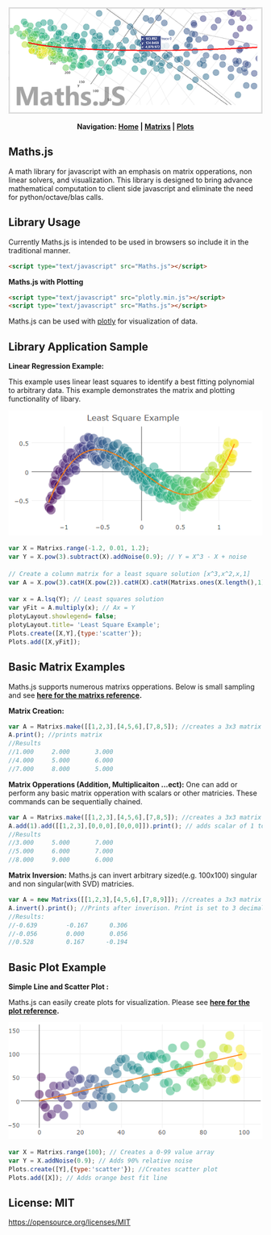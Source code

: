 <p align="center">
<img src ="https://raw.githubusercontent.com/NateZimmer/Maths.js/master/Images/BannerImage.png">
</p>
<p align="center"><strong> 
Navigation: <a href='READNE.md'>Home</a> | <a href='Matrixs.md'>Matrixs</a> | <a href='Plots.md'>Plots</a>
</strong>
</p>

## Maths.js
A math library for javascript with an emphasis on matrix opperations, non linear solvers, and visualization. This library is designed to bring advance mathematical computation to client side javascript and eliminate the need for python/octave/blas calls.  

## Library Usage
Currently Maths.js is intended to be used in browsers so include it in the traditional manner. 
```html
<script type="text/javascript" src="Maths.js"></script>
```
**Maths.js with Plotting**
```html
<script type="text/javascript" src="plotly.min.js"></script>
<script type="text/javascript" src="Maths.js"></script>
```
Maths.js can be used with [plotly](https://github.com/plotly/plotly.js) for visualization of data. 

## Library Application Sample 

**Linear Regression Example:**

This example uses linear least squares to identify a best fitting polynomial to arbitrary data. This example demonstrates the matrix and plotting functionality of libary. 

<p align="center">
<img src ="https://raw.githubusercontent.com/NateZimmer/Maths.js/master/Images/lsqPlot.png">
</p>


```js
var X = Matrixs.range(-1.2, 0.01, 1.2); 
var Y = X.pow(3).subtract(X).addNoise(0.9); // Y = X^3 - X + noise 

// Create a column matrix for a least square solution [x^3,x^2,x,1] 
var A = X.pow(3).catH(X.pow(2)).catH(X).catH(Matrixs.ones(X.length(),1)); 

var x = A.lsq(Y); // Least squares solution 
var yFit = A.multiply(x); // Ax = Y 
plotyLayout.showlegend= false;
plotyLayout.title= 'Least Square Example'; 
Plots.create([X,Y],{type:'scatter'}); 
Plots.add([X,yFit]);
```

## Basic Matrix Examples  
Maths.js supports numerous matrixs opperations. Below is small sampling and see <strong> [here for the matrixs reference](Matrixs.md). </strong> 

**Matrix Creation:** 
```js
var A = Matrixs.make([[1,2,3],[4,5,6],[7,8,5]); //creates a 3x3 matrix 
A.print(); //prints matrix 
//Results 
//1.000		2.000		3.000
//4.000		5.000		6.000
//7.000		8.000		5.000
```

**Matrix Opperations (Addition, Multiplicaiton ...ect):**
One can add or perform any basic matrix opperation with scalars or other matricies. These commands can be sequentially chained. 
```js
var A = Matrixs.make([[1,2,3],[4,5,6],[7,8,5]); //creates a 3x3 matrix 
A.add(1).add([[1,2,3],[0,0,0],[0,0,0]]).print(); // adds scalar of 1 to matrix, then adds a 3x3 matrix, then prints result.
//Results
//3.000		5.000		7.000
//5.000		6.000		7.000
//8.000		9.000		6.000
```

**Matrix Inversion:**
Maths.js can invert arbitrary sized(e.g. 100x100) singular and non singular(with SVD) matricies.
```js
var A = new Matrixs([[1,2,3],[4,5,6],[7,8,9]]); //creates a 3x3 matrix
A.invert().print(); //Prints after inverison. Print is set to 3 decimals 
//Results: 
//-0.639        -0.167		0.306
//-0.056        0.000		0.056
//0.528         0.167      -0.194
```
## Basic Plot Example  

**Simple Line and Scatter Plot :**

Maths.js can easily create plots for visualization. Please see <strong> [here for the plot reference](Plots.md). </strong>   

<p align="center">
<img src ="https://raw.githubusercontent.com/NateZimmer/Maths.js/master/Images/scatterPlot.png">
</p>


```js
var X = Matrixs.range(100); // Creates a 0-99 value array
var Y = X.addNoise(0.9); // Adds 90% relative noise 
Plots.create([Y],{type:'scatter'}); //Creates scatter plot 
Plots.add([X]); // Adds orange best fit line 
```

## License: MIT
https://opensource.org/licenses/MIT
